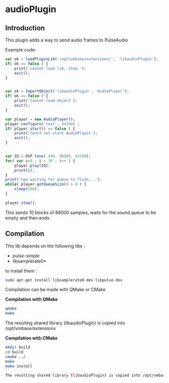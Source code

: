 # audioPlugin


## Introduction
This plugin adds a way to send audio frames to PulseAudio

Example code:

``` javascript
var ok = loadPluginLib('/opt/vmbase/extensions/', 'libaudioPlugin');
if( ok == false ) {
    print('cannot load lib, stop.');
    exit();
}


var ok = ImportObject('libaudioPlugin', 'AudioPlayer');
if( ok == false ) {
    print('Cannot load object');
    exit();
}

var player = new AudioPlayer();
player.configure('test', 44100) ;
if( player.start() == false ) {
    print('Could not start AudioPlayer');
    exit();
}


var IQ = DSP.tone( 440, 88000, 44100);
for( var i=0 ; i < 10 ; i++ ) {
    player.play(IQ);
    print(i);
}
print('now waiting for queue to flush...');
while( player.getQueueSize() > 0 ) {
    sleep(200);
}

player.stop();
```

This sends 10 blocks of 88000 samples, waits for the sound queue to be empty and then ends.

## Compilation

This lib depends on the following libs :

* *pulse-simple*
* libsamplerate0*

to install them :  
``` bash
sudo apt-get install libsamplerate0-dev libpulse-dev
``` 

Compilation can be made with QMake or CMake

**Compilation with QMake**

``` bash
qmake
make
```

The resulting shared library (libaudioPlugin) is copied into /opt/vmbase/extensions

**Compilation with CMake**

``` bash
mkdir build
cd build
cmake ../
make
make install
``
The resulting shared library (libaudioPlugin) is copied into /opt/vmbase/extensions
